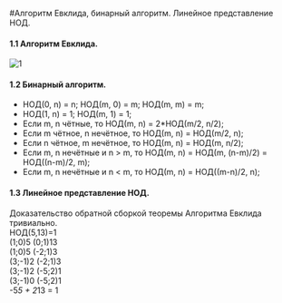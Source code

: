 #Алгоритм Евклида, бинарный алгоритм. Линейное представление НОД.
#### 1.1 Алгоритм Евклида.  
![1](http://s019.radikal.ru/i638/1606/d0/144a8aba9a2e.png)  
#### 1.2 Бинарный алгоритм.
- НОД(0, n) = n; НОД(m, 0) = m; НОД(m, m) = m;
- НОД(1, n) = 1; НОД(m, 1) = 1;
- Если m, n чётные, то НОД(m, n) = 2*НОД(m/2, n/2);
- Если m чётное, n нечётное, то НОД(m, n) = НОД(m/2, n);
- Если n чётное, m нечётное, то НОД(m, n) = НОД(m, n/2);
- Если m, n нечётные и n > m, то НОД(m, n) = НОД(m, (n-m)/2) = НОД((n-m)/2, m);
- Если m, n нечётные и n < m, то НОД(m, n) = НОД((m-n)/2, n);  

#### 1.3 Линейное представление НОД.
Доказательство обратной сборкой теоремы Алгоритма Евклида тривиально.   
НОД(5,13)=1  
(1;0)5 (0;1)13  
(1;0)5 (-2;1)3  
(3;-1)2 (-2;1)3  
(3;-1)2 (-5;2)1  
(3;-1)0 (-5;2)1  
-5*5 + 2*13 = 1  

